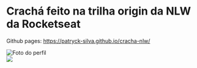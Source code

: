 # Crachá feito na trilha origin da NLW da Rocketseat
Github pages: https://patryck-silva.github.io/cracha-nlw/
<div>
<img id="img"src="https://cdn.discordapp.com/attachments/807137496873566231/973392431808647208/unknown.png"alt="Foto do perfil"/>
 </div>
 <div>
 <img id="img" src= "https://cdn.discordapp.com/attachments/807137496873566231/973732784478765106/unknown.png"/>
 </div>
